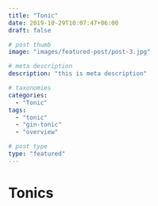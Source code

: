 ```yaml
---
title: "Tonic"
date: 2019-10-29T10:07:47+06:00
draft: false

# post thumb
image: "images/featured-post/post-3.jpg"

# meta description
description: "this is meta description"

# taxonomies
categories: 
  - "Tonic"
tags:
  - "tonic"
  - "gin-tonic"
  - "overview"

# post type
type: "featured"
---
```


# Tonics
